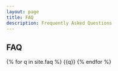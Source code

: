 ```yaml
---
layout: page
title: FAQ
description: Frequently Asked Questions
---
```


## FAQ

{% for q in site.faq %}
{{q}}
{% endfor %}
